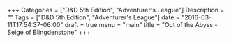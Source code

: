 +++
Categories = ["D&D 5th Edition", "Adventurer's League"]
Description = ""
Tags = ["D&D 5th Edition", "Adventurer's League"]
date = "2016-03-11T17:54:37-06:00"
draft = true
menu = "main"
title = "Out of the Abyss - Seige of Blingdenstone"
+++


